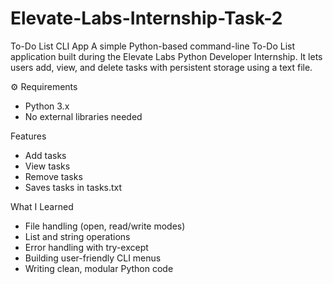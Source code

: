 # Elevate-Labs-Internship-Task-2
To-Do List CLI App
A simple Python-based command-line To-Do List application built during the Elevate Labs Python Developer Internship. It lets users add, view, and delete tasks with persistent storage using a text file.

⚙️ Requirements
- Python 3.x
- No external libraries needed
  
Features
- Add tasks
- View tasks
- Remove tasks
- Saves tasks in tasks.txt
  
What I Learned
- File handling (open, read/write modes)
- List and string operations
- Error handling with try-except
- Building user-friendly CLI menus
- Writing clean, modular Python code
